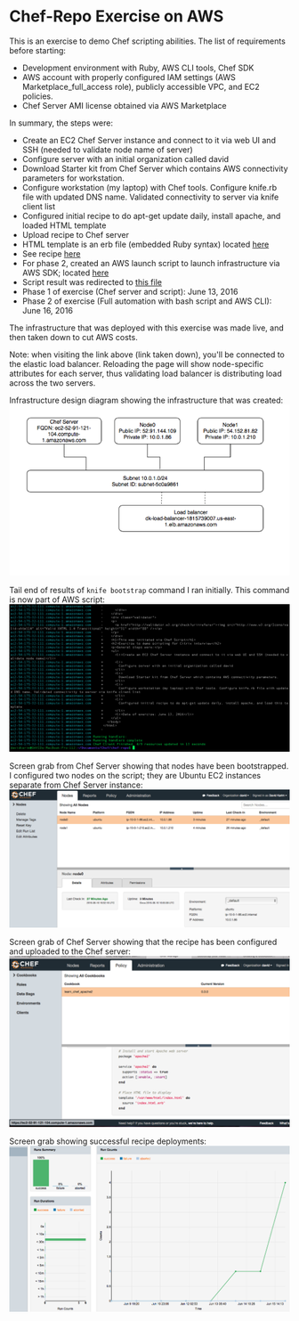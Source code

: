Chef-Repo Exercise on AWS
===============
This is an exercise to demo Chef scripting abilities. The list of requirements before starting:

* Development environment with Ruby, AWS CLI tools, Chef SDK
* AWS account with properly configured IAM settings (AWS Marketplace_full_access role), publicly accessible VPC, and EC2 policies.
* Chef Server AMI license obtained via AWS Marketplace

In summary, the steps were:

* Create an EC2 Chef Server instance and connect to it via web UI and SSH (needed to validate node name of server)
* Configure server with an initial organization called david
* Download Starter kit from Chef Server which contains AWS connectivity parameters for workstation.
* Configure workstation (my laptop) with Chef tools. Configure knife.rb file with updated DNS name. Validated connectivity to server via knife client list
* Configured initial recipe to do apt-get update daily, install apache, and loaded HTML template
* Upload recipe to Chef server
* HTML template is an erb file (embedded Ruby syntax) located [here](cookbooks/learn_chef_apache2/templates/default/index.html.erb)
* See recipe [here](cookbooks/learn_chef_apache2/recipes/default.rb)
* For phase 2, created an AWS launch script to launch infrastructure via AWS SDK; located [here](aws/launch_script.sh)
* Script result was redirected to [this file](aws/response.txt)
* Phase 1 of exercise (Chef server and script): June 13, 2016
* Phase 2 of exercise (Full automation with bash script and AWS CLI): June 16, 2016

The infrastructure that was deployed with this exercise was made live, and then taken down to cut AWS costs.

Note: when visiting the link above (link taken down), you'll be connected to the elastic load balancer. Reloading the page will show node-specific attributes for each server, thus validating load balancer is distributing load across the two servers.

Infrastructure design diagram showing the infrastructure that was created:
![infrastructure drawing](images/infrastructure.png)

Tail end of results of `knife bootstrap` command I ran initially. This command is now part of AWS script:
![First Image](images/chef_scr_grab.png)

Screen grab from Chef Server showing that nodes have been bootstrapped. I configured two nodes on the script; they are Ubuntu EC2 instances separate from Chef Server instance:
![Second Image](images/node_scr_grab.png)

Screen grab of Chef Server showing that the recipe has been configured and uploaded to the Chef server:
![Third Image](images/policy_scr_grab.png)

Screen grab showing successful recipe deployments:
![Fourth Image](images/report_scr_grab.png)
